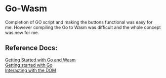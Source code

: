 # Go-Wasm
Completion of GO script and making the buttons functional was easy for me. However compiling the Go to Wasm was difficult and the whole concept was new for me.

## Reference Docs:
[Getting Started with Go and Wasm](https://github.com/golang/go/wiki/WebAssembly#getting-started)  
[Getting started with Go](https://go.dev/doc/tutorial/getting-started)  
[Interacting with the DOM](https://pkg.go.dev/syscall/js)
